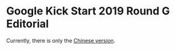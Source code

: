 # Google Kick Start 2019 Round G Editorial

Currently, there is only the [Chinese version](/editorial/kick-start/2019G).

<Utterances />
